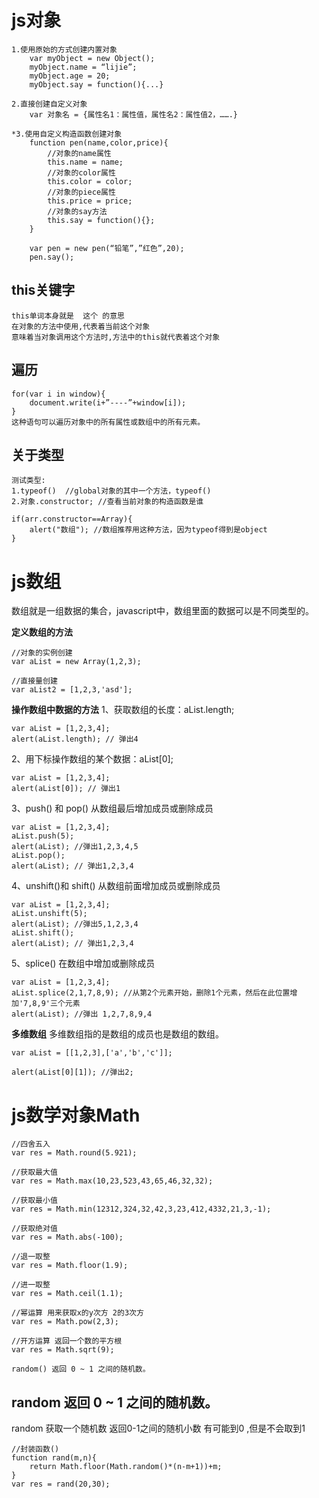 # js对象

```
1.使用原始的方式创建内置对象
    var myObject = new Object();
    myObject.name = “lijie”;
    myObject.age = 20;
    myObject.say = function(){...}

2.直接创建自定义对象
    var 对象名 = {属性名1：属性值，属性名2：属性值2，…….}

*3.使用自定义构造函数创建对象
    function pen(name,color,price){
        //对象的name属性
        this.name = name;
        //对象的color属性
        this.color = color;
        //对象的piece属性
        this.price = price;
        //对象的say方法
        this.say = function(){};
    }

    var pen = new pen(“铅笔”,”红色”,20);
    pen.say();

```

## this关键字

```
this单词本身就是  这个 的意思
在对象的方法中使用,代表着当前这个对象
意味着当对象调用这个方法时,方法中的this就代表着这个对象

```

## 遍历

```
for(var i in window){
    document.write(i+”----”+window[i]);
}
这种语句可以遍历对象中的所有属性或数组中的所有元素。

```

## 关于类型

```
测试类型:
1.typeof()  //global对象的其中一个方法，typeof()
2.对象.constructor; //查看当前对象的构造函数是谁

if(arr.constructor==Array){
    alert("数组"); //数组推荐用这种方法，因为typeof得到是object
}
```

# js数组

数组就是一组数据的集合，javascript中，数组里面的数据可以是不同类型的。

**定义数组的方法**

```
//对象的实例创建
var aList = new Array(1,2,3);

//直接量创建
var aList2 = [1,2,3,'asd'];

```

**操作数组中数据的方法**
1、获取数组的长度：aList.length;

```
var aList = [1,2,3,4];
alert(aList.length); // 弹出4

```

2、用下标操作数组的某个数据：aList[0];

```
var aList = [1,2,3,4];
alert(aList[0]); // 弹出1

```

3、push() 和 pop() 从数组最后增加成员或删除成员

```
var aList = [1,2,3,4];
aList.push(5);
alert(aList); //弹出1,2,3,4,5
aList.pop();
alert(aList); // 弹出1,2,3,4

```

4、unshift()和 shift() 从数组前面增加成员或删除成员

```
var aList = [1,2,3,4];
aList.unshift(5);
alert(aList); //弹出5,1,2,3,4
aList.shift();
alert(aList); // 弹出1,2,3,4

```

5、splice() 在数组中增加或删除成员

```
var aList = [1,2,3,4];
aList.splice(2,1,7,8,9); //从第2个元素开始，删除1个元素，然后在此位置增加'7,8,9'三个元素
alert(aList); //弹出 1,2,7,8,9,4

```

**多维数组**
多维数组指的是数组的成员也是数组的数组。

```
var aList = [[1,2,3],['a','b','c']];

alert(aList[0][1]); //弹出2;
```

# js数学对象Math

```
//四舍五入
var res = Math.round(5.921);

//获取最大值
var res = Math.max(10,23,523,43,65,46,32,32);

//获取最小值
var res = Math.min(12312,324,32,42,3,23,412,4332,21,3,-1);

//获取绝对值
var res = Math.abs(-100);

//退一取整
var res = Math.floor(1.9);

//进一取整
var res = Math.ceil(1.1);

//幂运算 用来获取x的y次方 2的3次方
var res = Math.pow(2,3);

//开方运算 返回一个数的平方根
var res = Math.sqrt(9);

random() 返回 0 ~ 1 之间的随机数。
```

## random 返回 0 ~ 1 之间的随机数。

random 获取一个随机数 返回0-1之间的随机小数 有可能到0 ,但是不会取到1

```
//封装函数() 
function rand(m,n){
    return Math.floor(Math.random()*(n-m+1))+m;
}
var res = rand(20,30);
```

